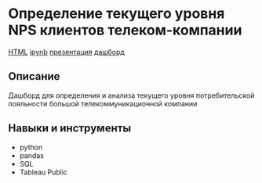 # Определение текущего уровня NPS клиентов телеком-компании
[HTML](https://github.com/Malakhova-Natalya/Portfolio/blob/main/telecom_project/telecom_project.html "HTML")   [ipynb](https://github.com/Malakhova-Natalya/Portfolio/blob/main/telecom_project/telecom_project.ipynb "ipynb")   [презентация]( https://github.com/Malakhova-Natalya/Portfolio/blob/main/telecom_project/Net%20Promoter%20Score.pdf "презентация")   [дашборд](https://public.tableau.com/app/profile/natalya.malakhova/viz/telecom_project_16634177186890/Dashboard1 "дашборд")
## Описание	
Дашборд для определения и анализа текущего уровня потребительской лояльности большой телекоммуникационной компании
## Навыки и инструменты
- python 
- pandas 
- SQL
- Tableau Public

